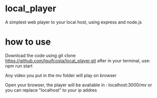 # local_player
A simplest web player to your local host, using express and node.js 

# how to use 

Download the code using 
git clone https://github.com/lguifcosta/local_player.git
after in your terminal, use:
npm run start 

Any video you put in the mv folder will play on browser

Open your browser,
the player will be avaliable in :
localhost:3000/mv 
or you can replace "localhost" to your ip addres

